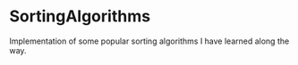 # SortingAlgorithms

Implementation of some popular sorting algorithms I have learned along the way.

